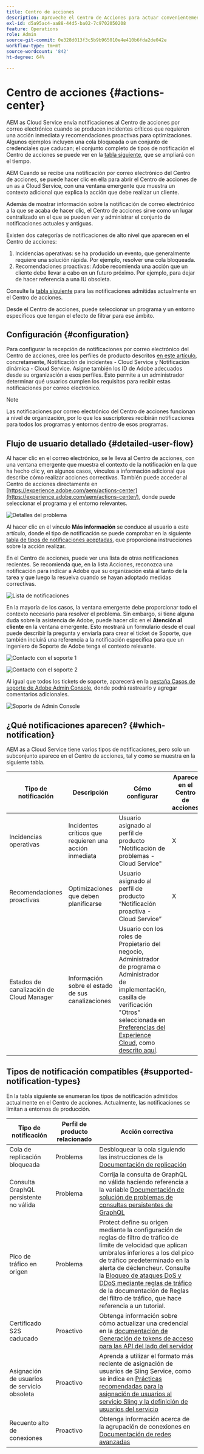 ```yaml
---
title: Centro de acciones
description: Aproveche el Centro de Acciones para actuar convenientemente sobre incidentes y otra información importante
exl-id: d5a95ac4-aa88-44d5-ba02-7c9702050208
feature: Operations
role: Admin
source-git-commit: 0e328d013f3c5b9b965010e4e410b6fda2de042e
workflow-type: tm+mt
source-wordcount: '842'
ht-degree: 64%

---
```


# Centro de acciones {#actions-center}

AEM as Cloud Service envía notificaciones al Centro de acciones por correo electrónico cuando se producen incidentes críticos que requieren una acción inmediata y recomendaciones proactivas para optimizaciones. Algunos ejemplos incluyen una cola bloqueada o un conjunto de credenciales que caducan; el conjunto completo de tipos de notificación el Centro de acciones se puede ver en la [tabla siguiente](#supported-notification-types), que se ampliará con el tiempo.

AEM Cuando se recibe una notificación por correo electrónico del Centro de acciones, se puede hacer clic en ella para abrir el Centro de acciones de un as a Cloud Service, con una ventana emergente que muestra un contexto adicional que explica la acción que debe realizar un cliente.

Además de mostrar información sobre la notificación de correo electrónico a la que se acaba de hacer clic, el Centro de acciones sirve como un lugar centralizado en el que se pueden ver y administrar el conjunto de notificaciones actuales y antiguas. <!-- It can be accessed directly at the url TBD (Alexandru: I'm intentionally keeping it TBD for now so customers do not find it) -->

Existen dos categorías de notificaciones de alto nivel que aparecen en el Centro de acciones:

1. Incidencias operativas: se ha producido un evento, que generalmente requiere una solución rápida. Por ejemplo, resolver una cola bloqueada.
1. Recomendaciones proactivas: Adobe recomienda una acción que un cliente debe llevar a cabo en un futuro próximo. Por ejemplo, para dejar de hacer referencia a una IU obsoleta.

Consulte la [tabla siguiente](#supported-notification-types) para las notificaciones admitidas actualmente en el Centro de acciones.

Desde el Centro de acciones, puede seleccionar un programa y un entorno específicos que tengan el efecto de filtrar para ese ámbito.

## Configuración {#configuration}

Para configurar la recepción de notificaciones por correo electrónico del Centro de acciones, cree los perfiles de producto descritos [en este artículo](/help/journey-onboarding/notification-profiles.md), concretamente, Notificación de incidentes - Cloud Service y Notificación dinámica - Cloud Service. Asigne también los ID de Adobe adecuados desde su organización a esos perfiles. Esto permite a un administrador determinar qué usuarios cumplen los requisitos para recibir estas notificaciones por correo electrónico.

>[!NOTE]
>Las notificaciones por correo electrónico del Centro de acciones funcionan a nivel de organización, por lo que los suscriptores recibirán notificaciones para todos los programas y entornos dentro de esos programas.

## Flujo de usuario detallado {#detailed-user-flow}

Al hacer clic en el correo electrónico, se le lleva al Centro de acciones, con una ventana emergente que muestra el contexto de la notificación en la que ha hecho clic y, en algunos casos, vínculos a información adicional que describe cómo realizar acciones correctivas. También puede acceder al Centro de acciones directamente en [https://experience.adobe.com/aem/actions-center](https://experience.adobe.com/aem/actions-center/), donde puede seleccionar el programa y el entorno relevantes.

![Detalles del problema](/help/operations/assets/incident-details.png)

Al hacer clic en el vínculo **Más información** se conduce al usuario a este artículo, donde el tipo de notificación se puede comprobar en la siguiente [tabla de tipos de notificaciones aceptadas](#supported-notification-types), que proporciona instrucciones sobre la acción realizar.

En el Centro de acciones, puede ver una lista de otras notificaciones recientes. Se recomienda que, en la lista Acciones, reconozca una notificación para indicar a Adobe que su organización está al tanto de la tarea y que luego la resuelva cuando se hayan adoptado medidas correctivas.

![Lista de notificaciones](/help/operations/assets/notification-list.png)

En la mayoría de los casos, la ventana emergente debe proporcionar todo el contexto necesario para resolver el problema. Sin embargo, si tiene alguna duda sobre la asistencia de Adobe, puede hacer clic en el **Atención al cliente** en la ventana emergente. Esto mostrará un formulario desde el cual puede describir la pregunta y enviarla para crear el ticket de Soporte, que también incluirá una referencia a la notificación específica para que un ingeniero de Soporte de Adobe tenga el contexto relevante.

![Contacto con el soporte 1](/help/operations/assets/contact-support1.png)

![Contacto con el soporte 2](/help/operations/assets/contact-support2.png)

Al igual que todos los tickets de soporte, aparecerá en la [pestaña Casos de soporte de Adobe Admin Console](https://helpx.adobe.com/enterprise/using/support-for-enterprise.html?lang=es), donde podrá rastrearlo y agregar comentarios adicionales.

![Soporte de Admin Console](/help/operations/assets/admin-console-support.png)

## ¿Qué notificaciones aparecen? {#which-notification}

AEM as a Cloud Service tiene varios tipos de notificaciones, pero solo un subconjunto aparece en el Centro de acciones, tal y como se muestra en la siguiente tabla.

| Tipo de notificación | Descripción | Cómo configurar | Aparece en el Centro de acciones |
|---------------------------------|-----------------------------------------------|---------------------------------------------------------------------------------------------------------------------------------------------------------------------------------------------------------------------------------------------------------|---------------------------|
| Incidencias operativas | Incidentes críticos que requieren una acción inmediata | Usuario asignado al perfil de producto &quot;Notificación de problemas - Cloud Service&quot; | X |
| Recomendaciones proactivas | Optimizaciones que deben planificarse | Usuario asignado al perfil de producto “Notificación proactiva - Cloud Service” | X |
| Estados de canalización de Cloud Manager | Información sobre el estado de sus canalizaciones | Usuario con los roles de Propietario del negocio, Administrador de programa o Administrador de implementación, casilla de verificación &quot;Otros&quot; seleccionada en [Preferencias del Experience Cloud](https://experience.adobe.com/preferences), como [descrito aquí](/help/implementing/cloud-manager/notifications.md). |                           |

## Tipos de notificación compatibles {#supported-notification-types}

En la tabla siguiente se enumeran los tipos de notificación admitidos actualmente en el Centro de acciones. Actualmente, las notificaciones se limitan a entornos de producción.

| Tipo de notificación | Perfil de producto relacionado | Acción correctiva |
|---------------------------------|-------------------------|-----------------------------------------------------------------------------------------------------------------------------------------------------------------------------------------------------------------------------------------------------------------------------------------------------------------------------------------------------------------------------------------------------------------|
| Cola de replicación bloqueada | Problema | Desbloquear la cola siguiendo las instrucciones de la [Documentación de replicación](/help/operations/replication.md#troubleshooting) |
| Consulta GraphQL persistente no válida | Problema | Corrija la consulta de GraphQL no válida haciendo referencia a la variable [Documentación de solución de problemas de consultas persistentes de GraphQL](https://experienceleague.adobe.com/docs/experience-manager-cloud-service/content/headless/graphql-api/persisted-queries-troubleshoot.html) |
| Pico de tráfico en origen | Problema | Protect define su origen mediante la configuración de reglas de filtro de tráfico de límite de velocidad que aplican umbrales inferiores a los del pico de tráfico predeterminado en la alerta de déclencheur.  Consulte la [Bloqueo de ataques DoS y DDoS mediante reglas de tráfico](/help/security/traffic-filter-rules-including-waf.md#blocking-dos-and-ddos-attacks-using-traffic-filter-rules) de la documentación de Reglas del filtro de tráfico, que hace referencia a un tutorial. |
| Certificado S2S caducado | Proactivo | Obtenga información sobre cómo actualizar una credencial en la [documentación de Generación de tokens de acceso para las API del lado del servidor](/help/implementing/developing/introduction/generating-access-tokens-for-server-side-apis.md#refresh-credentials) | Recuento alto de conexiones | Proactivo | Obtenga información acerca de la agrupación de conexiones en [Agrupación de conexiones junto con documentación de redes avanzadas](/help/security/configuring-advanced-networking.md#connection-pooling-advanced-networking) |
| Asignación de usuarios de servicio obsoleta | Proactivo | Aprenda a utilizar el formato más reciente de asignación de usuarios de Sling Service, como se indica en [Prácticas recomendadas para la asignación de usuarios al servicio Sling y la definición de usuarios del servicio](https://experienceleague.adobe.com/en/docs/experience-manager-cloud-service/content/security/best-practices-for-sling-service-user-mapping-and-service-user-definition) |
| Recuento alto de conexiones | Proactivo | Obtenga información acerca de la agrupación de conexiones en [Documentación de redes avanzadas](/help/security/configuring-advanced-networking.md#connection-pooling-advanced-networking) |
